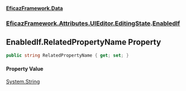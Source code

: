 #### [EficazFramework.Data](EficazFrameworkData.md 'EficazFramework Data')
### [EficazFramework.Attributes.UIEditor.EditingState](EficazFrameworkData.md#EficazFramework.Attributes.UIEditor.EditingState 'EficazFramework.Attributes.UIEditor.EditingState').[EnabledIf](EficazFramework.Attributes.UIEditor.EditingState/EnabledIf.md 'EficazFramework.Attributes.UIEditor.EditingState.EnabledIf')

## EnabledIf.RelatedPropertyName Property

```csharp
public string RelatedPropertyName { get; set; }
```

#### Property Value
[System.String](https://docs.microsoft.com/en-us/dotnet/api/System.String 'System.String')
